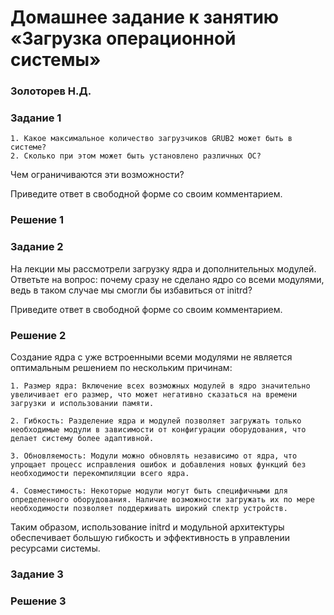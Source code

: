 # Домашнее задание к занятию «Загрузка операционной системы»
### Золоторев Н.Д.

### Задание 1


    1. Какое максимальное количество загрузчиков GRUB2 может быть в системе?
    2. Сколько при этом может быть установлено различных ОС?

Чем ограничиваются эти возможности?

Приведите ответ в свободной форме со своим комментарием.

### Решение 1



### Задание 2

На лекции мы рассмотрели загрузку ядра и дополнительных модулей. Ответьте на вопрос: почему сразу не сделано ядро со всеми модулями, ведь в таком случае мы смогли бы избавиться от initrd?

Приведите ответ в свободной форме со своим комментарием.

### Решение 2

Создание ядра с уже встроенными всеми модулями не является оптимальным решением по нескольким причинам:

    1. Размер ядра: Включение всех возможных модулей в ядро значительно увеличивает его размер, что может негативно сказаться на времени загрузки и использовании памяти.

    2. Гибкость: Разделение ядра и модулей позволяет загружать только необходимые модули в зависимости от конфигурации оборудования, что делает систему более адаптивной.

    3. Обновляемость: Модули можно обновлять независимо от ядра, что упрощает процесс исправления ошибок и добавления новых функций без необходимости перекомпиляции всего ядра.

    4. Совместимость: Некоторые модули могут быть специфичными для определенного оборудования. Наличие возможности загружать их по мере необходимости позволяет поддерживать широкий спектр устройств.

Таким образом, использование initrd и модульной архитектуры обеспечивает большую гибкость и эффективность в управлении ресурсами системы.

### Задание 3



### Решение 3
